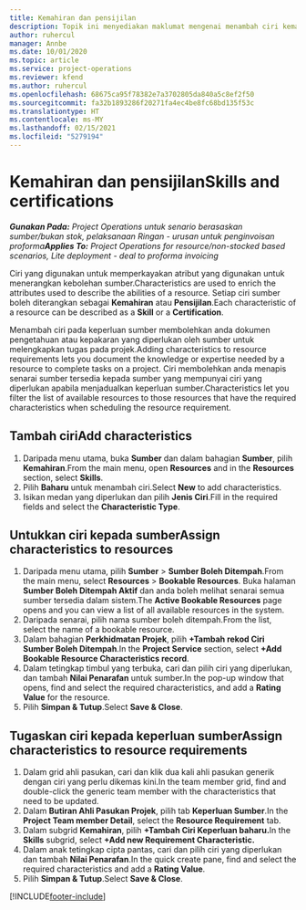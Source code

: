 ```yaml
---
title: Kemahiran dan pensijilan
description: Topik ini menyediakan maklumat mengenai menambah ciri kemahiran dan pensijilan kepada sumber.
author: ruhercul
manager: Annbe
ms.date: 10/01/2020
ms.topic: article
ms.service: project-operations
ms.reviewer: kfend
ms.author: ruhercul
ms.openlocfilehash: 68675ca95f78382e7a3702805da840a5c8ef2f50
ms.sourcegitcommit: fa32b1893286f20271fa4ec4be8fc68bd135f53c
ms.translationtype: HT
ms.contentlocale: ms-MY
ms.lasthandoff: 02/15/2021
ms.locfileid: "5279194"
---
```

# <a name="skills-and-certifications"></a><span data-ttu-id="0b212-103">Kemahiran dan pensijilan</span><span class="sxs-lookup"><span data-stu-id="0b212-103">Skills and certifications</span></span>
<span data-ttu-id="0b212-104">_**Gunakan Pada:** Project Operations untuk senario berasaskan sumber/bukan stok, pelaksanaan Ringan - urusan untuk penginvoisan proforma_</span><span class="sxs-lookup"><span data-stu-id="0b212-104">_**Applies To:** Project Operations for resource/non-stocked based scenarios, Lite deployment - deal to proforma invoicing_</span></span>

<span data-ttu-id="0b212-105">Ciri yang digunakan untuk memperkayakan atribut yang digunakan untuk menerangkan kebolehan sumber.</span><span class="sxs-lookup"><span data-stu-id="0b212-105">Characteristics are used to enrich the attributes used to describe the abilities of a resource.</span></span> <span data-ttu-id="0b212-106">Setiap ciri sumber boleh diterangkan sebagai **Kemahiran** atau **Pensijilan**.</span><span class="sxs-lookup"><span data-stu-id="0b212-106">Each characteristic of a resource can be described as a **Skill** or a **Certification**.</span></span>

<span data-ttu-id="0b212-107">Menambah ciri pada keperluan sumber membolehkan anda dokumen pengetahuan atau kepakaran yang diperlukan oleh sumber untuk melengkapkan tugas pada projek.</span><span class="sxs-lookup"><span data-stu-id="0b212-107">Adding characteristics to resource requirements lets you document the knowledge or expertise needed by a resource to complete tasks on a project.</span></span> <span data-ttu-id="0b212-108">Ciri membolehkan anda menapis senarai sumber tersedia kepada sumber yang mempunyai ciri yang diperlukan apabila menjadualkan keperluan sumber.</span><span class="sxs-lookup"><span data-stu-id="0b212-108">Characteristics let you filter the list of available resources to those resources that have the required characteristics when scheduling the resource requirement.</span></span>

## <a name="add-characteristics"></a><span data-ttu-id="0b212-109">Tambah ciri</span><span class="sxs-lookup"><span data-stu-id="0b212-109">Add characteristics</span></span>

1. <span data-ttu-id="0b212-110">Daripada menu utama, buka **Sumber** dan dalam bahagian **Sumber**, pilih **Kemahiran**.</span><span class="sxs-lookup"><span data-stu-id="0b212-110">From the main menu, open **Resources** and in the **Resources** section, select **Skills**.</span></span>
2. <span data-ttu-id="0b212-111">Pilih **Baharu** untuk menambah ciri.</span><span class="sxs-lookup"><span data-stu-id="0b212-111">Select **New** to add characteristics.</span></span>
3. <span data-ttu-id="0b212-112">Isikan medan yang diperlukan dan pilih **Jenis Ciri**.</span><span class="sxs-lookup"><span data-stu-id="0b212-112">Fill in the required fields and select the **Characteristic Type**.</span></span>

## <a name="assign-characteristics-to-resources"></a><span data-ttu-id="0b212-113">Untukkan ciri kepada sumber</span><span class="sxs-lookup"><span data-stu-id="0b212-113">Assign characteristics to resources</span></span>

1. <span data-ttu-id="0b212-114">Daripada menu utama, pilih **Sumber** > **Sumber Boleh Ditempah**.</span><span class="sxs-lookup"><span data-stu-id="0b212-114">From the main menu, select **Resources** > **Bookable Resources**.</span></span> <span data-ttu-id="0b212-115">Buka halaman **Sumber Boleh Ditempah Aktif** dan anda boleh melihat senarai semua sumber tersedia dalam sistem.</span><span class="sxs-lookup"><span data-stu-id="0b212-115">The **Active Bookable Resources** page opens and you can view a list of all available resources in the system.</span></span>
2. <span data-ttu-id="0b212-116">Daripada senarai, pilih nama sumber boleh ditempah.</span><span class="sxs-lookup"><span data-stu-id="0b212-116">From the list, select the name of a bookable resource.</span></span>
3. <span data-ttu-id="0b212-117">Dalam bahagian **Perkhidmatan Projek**, pilih **+Tambah rekod Ciri Sumber Boleh Ditempah**.</span><span class="sxs-lookup"><span data-stu-id="0b212-117">In the **Project Service** section, select **+Add Bookable Resource Characteristics record**.</span></span>
4. <span data-ttu-id="0b212-118">Dalam tetingkap timbul yang terbuka, cari dan pilih ciri yang diperlukan, dan tambah **Nilai Penarafan** untuk sumber.</span><span class="sxs-lookup"><span data-stu-id="0b212-118">In the pop-up window that opens, find and select the required characteristics, and add a **Rating Value** for the resource.</span></span>
5. <span data-ttu-id="0b212-119">Pilih **Simpan & Tutup**.</span><span class="sxs-lookup"><span data-stu-id="0b212-119">Select **Save & Close**.</span></span>

## <a name="assign-characteristics-to-resource-requirements"></a><span data-ttu-id="0b212-120">Tugaskan ciri kepada keperluan sumber</span><span class="sxs-lookup"><span data-stu-id="0b212-120">Assign characteristics to resource requirements</span></span>

1. <span data-ttu-id="0b212-121">Dalam grid ahli pasukan, cari dan klik dua kali ahli pasukan generik dengan ciri yang perlu dikemas kini.</span><span class="sxs-lookup"><span data-stu-id="0b212-121">In the team member grid, find and double-click the generic team member with the characteristics that need to be updated.</span></span>
2. <span data-ttu-id="0b212-122">Dalam **Butiran Ahli Pasukan Projek**, pilih tab **Keperluan Sumber**.</span><span class="sxs-lookup"><span data-stu-id="0b212-122">In the **Project Team member Detail**, select the **Resource Requirement** tab.</span></span>
3. <span data-ttu-id="0b212-123">Dalam subgrid **Kemahiran**, pilih **+Tambah Ciri Keperluan baharu.**</span><span class="sxs-lookup"><span data-stu-id="0b212-123">In the **Skills** subgrid, select **+Add new Requirement Characteristic.**</span></span>
4. <span data-ttu-id="0b212-124">Dalam anak tetingkap cipta pantas, cari dan pilih ciri yang diperlukan dan tambah **Nilai Penarafan**.</span><span class="sxs-lookup"><span data-stu-id="0b212-124">In the quick create pane, find and select the required characteristics and add a **Rating Value**.</span></span>
5. <span data-ttu-id="0b212-125">Pilih **Simpan & Tutup**.</span><span class="sxs-lookup"><span data-stu-id="0b212-125">Select **Save & Close**.</span></span>

[!INCLUDE[footer-include](../includes/footer-banner.md)]